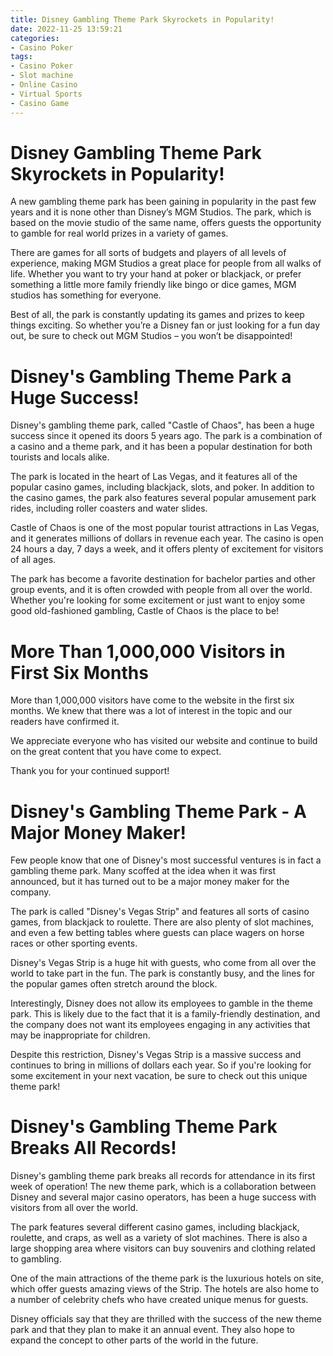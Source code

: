 ```yaml
---
title: Disney Gambling Theme Park Skyrockets in Popularity!
date: 2022-11-25 13:59:21
categories:
- Casino Poker
tags:
- Casino Poker
- Slot machine
- Online Casino
- Virtual Sports
- Casino Game
---
```



#  Disney Gambling Theme Park Skyrockets in Popularity!

A new gambling theme park has been gaining in popularity in the past few years and it is none other than Disney’s MGM Studios. The park, which is based on the movie studio of the same name, offers guests the opportunity to gamble for real world prizes in a variety of games.

There are games for all sorts of budgets and players of all levels of experience, making MGM Studios a great place for people from all walks of life. Whether you want to try your hand at poker or blackjack, or prefer something a little more family friendly like bingo or dice games, MGM studios has something for everyone.

Best of all, the park is constantly updating its games and prizes to keep things exciting. So whether you’re a Disney fan or just looking for a fun day out, be sure to check out MGM Studios – you won’t be disappointed!

#  Disney's Gambling Theme Park a Huge Success!

Disney's gambling theme park, called "Castle of Chaos", has been a huge success since it opened its doors 5 years ago. The park is a combination of a casino and a theme park, and it has been a popular destination for both tourists and locals alike.

The park is located in the heart of Las Vegas, and it features all of the popular casino games, including blackjack, slots, and poker. In addition to the casino games, the park also features several popular amusement park rides, including roller coasters and water slides.

Castle of Chaos is one of the most popular tourist attractions in Las Vegas, and it generates millions of dollars in revenue each year. The casino is open 24 hours a day, 7 days a week, and it offers plenty of excitement for visitors of all ages.

The park has become a favorite destination for bachelor parties and other group events, and it is often crowded with people from all over the world. Whether you're looking for some excitement or just want to enjoy some good old-fashioned gambling, Castle of Chaos is the place to be!

#  More Than 1,000,000 Visitors in First Six Months

More than 1,000,000 visitors have come to the website in the first six months. We knew that there was a lot of interest in the topic and our readers have confirmed it.

We appreciate everyone who has visited our website and continue to build on the great content that you have come to expect.

Thank you for your continued support!

#  Disney's Gambling Theme Park - A Major Money Maker!

Few people know that one of Disney's most successful ventures is in fact a gambling theme park. Many scoffed at the idea when it was first announced, but it has turned out to be a major money maker for the company.

The park is called "Disney's Vegas Strip" and features all sorts of casino games, from blackjack to roulette. There are also plenty of slot machines, and even a few betting tables where guests can place wagers on horse races or other sporting events.

Disney's Vegas Strip is a huge hit with guests, who come from all over the world to take part in the fun. The park is constantly busy, and the lines for the popular games often stretch around the block.

Interestingly, Disney does not allow its employees to gamble in the theme park. This is likely due to the fact that it is a family-friendly destination, and the company does not want its employees engaging in any activities that may be inappropriate for children.

Despite this restriction, Disney's Vegas Strip is a massive success and continues to bring in millions of dollars each year. So if you're looking for some excitement in your next vacation, be sure to check out this unique theme park!

#  Disney's Gambling Theme Park Breaks All Records!

Disney's gambling theme park breaks all records for attendance in its first week of operation! The new theme park, which is a collaboration between Disney and several major casino operators, has been a huge success with visitors from all over the world.

The park features several different casino games, including blackjack, roulette, and craps, as well as a variety of slot machines. There is also a large shopping area where visitors can buy souvenirs and clothing related to gambling.

One of the main attractions of the theme park is the luxurious hotels on site, which offer guests amazing views of the Strip. The hotels are also home to a number of celebrity chefs who have created unique menus for guests.

Disney officials say that they are thrilled with the success of the new theme park and that they plan to make it an annual event. They also hope to expand the concept to other parts of the world in the future.
